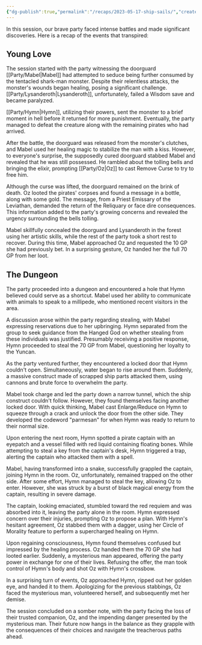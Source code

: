 ```yaml
---
{"dg-publish":true,"permalink":"/recaps/2023-05-17-ship-sails/","created":"","updated":""}
---
```



In this session, our brave party faced intense battles and made significant discoveries. Here is a recap of the events that transpired:

## Young Love

The session started with the party witnessing the doorguard [[Party/Mabel\|Mabel]] had attempted to seduce being further consumed by the tentacled shark-man monster. Despite their relentless attacks, the monster's wounds began healing, posing a significant challenge. [[Party/Lysanderoth\|Lysanderoth]], unfortunately, failed a Wisdom save and became paralyzed.

[[Party/Hymn\|Hymn]], utilizing their powers, sent the monster to a brief moment in hell before it returned for more punishment. Eventually, the party managed to defeat the creature along with the remaining pirates who had arrived.

After the battle, the doorguard was released from the monster's clutches, and Mabel used her healing magic to stabilize the man with a kiss. However, to everyone's surprise, the supposedly cured doorguard stabbed Mabel and revealed that he was still possessed. He rambled about the tolling bells and bringing the elixir, prompting [[Party/Oz\|Oz]] to cast Remove Curse to try to free him.

Although the curse was lifted, the doorguard remained on the brink of death. Oz looted the pirates' corpses and found a message in a bottle, along with some gold. The message, from a Priest Emissary of the Leviathan, demanded the return of the Reliquary or face dire consequences. This information added to the party's growing concerns and revealed the urgency surrounding the bells tolling.

Mabel skillfully concealed the doorguard and Lysanderoth in the forest using her artistic skills, while the rest of the party took a short rest to recover. During this time, Mabel approached Oz and requested the 10 GP she had previously bet. In a surprising gesture, Oz handed her the full 70 GP from her loot.

## The Dungeon

The party proceeded into a dungeon and encountered a hole that Hymn believed could serve as a shortcut. Mabel used her ability to communicate with animals to speak to a millipede, who mentioned recent visitors in the area.

A discussion arose within the party regarding stealing, with Mabel expressing reservations due to her upbringing. Hymn separated from the group to seek guidance from the Hanged God on whether stealing from these individuals was justified. Presumably receiving a positive response, Hymn proceeded to steal the 70 GP from Mabel, questioning her loyalty to the Yuncan.

As the party ventured further, they encountered a locked door that Hymn couldn't open. Simultaneously, water began to rise around them. Suddenly, a massive construct made of scrapped ship parts attacked them, using cannons and brute force to overwhelm the party.

Mabel took charge and led the party down a narrow tunnel, which the ship construct couldn't follow. However, they found themselves facing another locked door. With quick thinking, Mabel cast Enlarge/Reduce on Hymn to squeeze through a crack and unlock the door from the other side. They developed the codeword "parmesan" for when Hymn was ready to return to their normal size.

Upon entering the next room, Hymn spotted a pirate captain with an eyepatch and a vessel filled with red liquid containing floating bones. While attempting to steal a key from the captain's desk, Hymn triggered a trap, alerting the captain who attacked them with a spell.

Mabel, having transformed into a snake, successfully grappled the captain, joining Hymn in the room. Oz, unfortunately, remained trapped on the other side. After some effort, Hymn managed to steal the key, allowing Oz to enter. However, she was struck by a burst of black magical energy from the captain, resulting in severe damage.

The captain, looking emaciated, stumbled toward the red requiem and was absorbed into it, leaving the party alone in the room. Hymn expressed concern over their injuries, prompting Oz to propose a plan. With Hymn's hesitant agreement, Oz stabbed them with a dagger, using her Circle of Morality feature to perform a supercharged healing on Hymn.

Upon regaining consciousness, Hymn found themselves confused but impressed by the healing process. Oz handed them the 70 GP she had looted earlier. Suddenly, a mysterious man appeared, offering the party power in exchange for one of their lives. Refusing the offer, the man took control of Hymn's body and shot Oz with Hymn's crossbow.

In a surprising turn of events, Oz approached Hymn, ripped out her golden eye, and handed it to them. Apologizing for the previous stabbings, Oz faced the mysterious man, volunteered herself, and subsequently met her demise.

The session concluded on a somber note, with the party facing the loss of their trusted companion, Oz, and the impending danger presented by the mysterious man. Their future now hangs in the balance as they grapple with the consequences of their choices and navigate the treacherous paths ahead.
